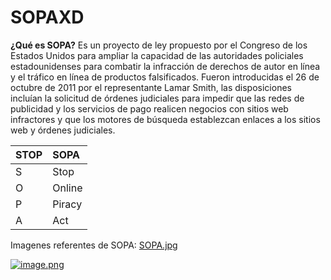# SOPAXD
**¿Qué es SOPA?** Es un proyecto de ley propuesto por el Congreso de los Estados Unidos para ampliar la capacidad de las autoridades policiales estadounidenses para combatir la infracción de derechos de autor en línea y el tráfico en línea de productos falsificados.
Fueron introducidas el 26 de octubre de 2011 por el representante Lamar Smith, las disposiciones incluían la solicitud de órdenes judiciales para impedir que las redes de publicidad y los servicios de pago realicen negocios con sitios web infractores y que los motores de búsqueda establezcan enlaces a los sitios web y órdenes judiciales.


|STOP|SOPA|
  | :----------- | :----------- |
 |S|Stop|
 |O|Online|
 |P|Piracy|
 |A|Act|

 
 Imagenes referentes de SOPA:
 [SOPA.jpg](https://postimg.cc/JDrZJN8T)

 [![image.png](https://i.postimg.cc/Zqz0fLpN/image.png)](https://postimg.cc/zypJvKdD)
